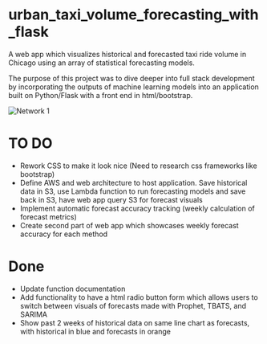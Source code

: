 # urban_taxi_volume_forecasting_with_flask
A web app which visualizes historical and forecasted taxi ride volume in Chicago using an array of statistical forecasting models. 

The purpose of this project was to dive deeper into full stack development by incorporating the outputs of machine learning models into an application built on Python/Flask with a front end in html/bootstrap. 

![Network 1](https://github.com/brhirsch/urban_taxi_volume_forecasting_with_flask/blob/master/images/taxi_ride_volume_forecast.png)


# TO DO
- Rework CSS to make it look nice (Need to research css frameworks like bootstrap)
- Define AWS and web architecture to host application. Save historical data in S3, use Lambda function to run forecasting models and save back in S3, have web app query S3 for forecast visuals
- Implement automatic forecast accuracy tracking (weekly calculation of forecast metrics)
- Create second part of web app which showcases weekly forecast accuracy for each method 

# Done
- Update function documentation 
- Add functionality to have a html radio button form which allows users to switch between visuals of forecasts made with Prophet, TBATS, and SARIMA
- Show past 2 weeks of historical data on same line chart as forecasts, with historical in blue and forecasts in orange 
